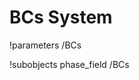 <!-- MOOSE System Documentation Stub: Remove this when content is added. -->
# BCs System
!parameters /BCs

!subobjects phase_field /BCs

